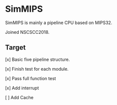 # SimMIPS

SimMIPS is mainly a pipeline CPU based on MIPS32.

Joined NSCSCC2018.

## Target

[x] Basic five pipeline structure.

[x] Finish test for each module.

[x] Pass full function test

[x] Add interrupt

[ ] Add Cache
